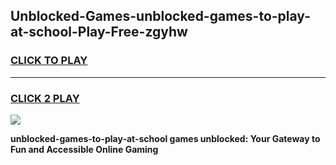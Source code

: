 
## Unblocked-Games-unblocked-games-to-play-at-school-Play-Free-zgyhw
<h3>
<a href="https://premium76.site?title=unblocked-games-to-play-at-school&ref=24M">CLICK TO PLAY</a></h3>
<hr>

<h3>
<a href="https://premium76.site?title=unblocked-games-to-play-at-school&ref=24M">CLICK 2 PLAY</a>
  
</h3>

<a href="https://premium76.site?title=unblocked-games-to-play-at-school&ref=24M"><img src="https://clearcache.store/games.png"></a>


**unblocked-games-to-play-at-school games unblocked: Your Gateway to Fun and Accessible Online Gaming**
